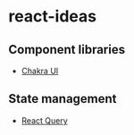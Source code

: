 # react-ideas

## Component libraries
- [Chakra UI](https://chakra-ui.com/docs/getting-started)

## State management
- [React Query](https://react-query.tanstack.com/overview)
